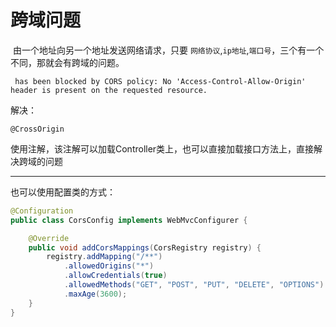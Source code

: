 # 跨域问题

​		由一个地址向另一个地址发送网络请求，只要 `网络协议`,`ip地址`,`端口号`，三个有一个不同，那就会有跨域的问题。

```
 has been blocked by CORS policy: No 'Access-Control-Allow-Origin' header is present on the requested resource.
```

解决：

```
@CrossOrigin
```

使用注解，该注解可以加载Controller类上，也可以直接加载接口方法上，直接解决跨域的问题

---

也可以使用配置类的方式：

```java
@Configuration
public class CorsConfig implements WebMvcConfigurer {

    @Override
    public void addCorsMappings(CorsRegistry registry) {
        registry.addMapping("/**")
            .allowedOrigins("*")
            .allowCredentials(true)
            .allowedMethods("GET", "POST", "PUT", "DELETE", "OPTIONS")
            .maxAge(3600);
    }
}
```

